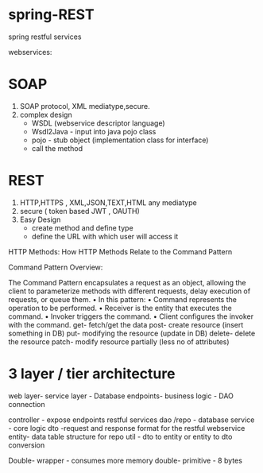 # spring-REST
spring restful services

webservices:
# SOAP
1. SOAP protocol, XML mediatype,secure.
2. complex design 
    - WSDL (webservice descriptor language)
    - Wsdl2Java - input into java pojo class
    - pojo - stub object (implementation class for interface)
    - call the method
# REST
1. HTTP,HTTPS , XML,JSON,TEXT,HTML any mediatype
2. secure ( token based JWT , OAUTH)
3. Easy Design
    -  create method and define type
    - define the URL with which user will access it

HTTP Methods:
How HTTP Methods Relate to the Command Pattern

Command Pattern Overview:

The Command Pattern encapsulates a request as an object, allowing the client to parameterize methods with different requests, delay execution of requests, or queue them.
	•	In this pattern:
	•	Command represents the operation to be performed.
	•	Receiver is the entity that executes the command.
	•	Invoker triggers the command.
	•	Client configures the invoker with the command.
get- fetch/get the data
post- create resource (insert something in DB)
put- modifying the resource (update in DB)
delete- delete the resource
patch- modify resource partially (less no of attributes)

# 3 layer / tier architecture

web layer- service layer - Database
endpoints- business logic - DAO connection

controller - expose endpoints restful services
dao /repo - database
service - core logic
dto -request and response format for the restful webservice
entity- data table structure for repo
util - dto to entity or entity to dto conversion

Double- wrapper - consumes more memory
double- primitive - 8 bytes